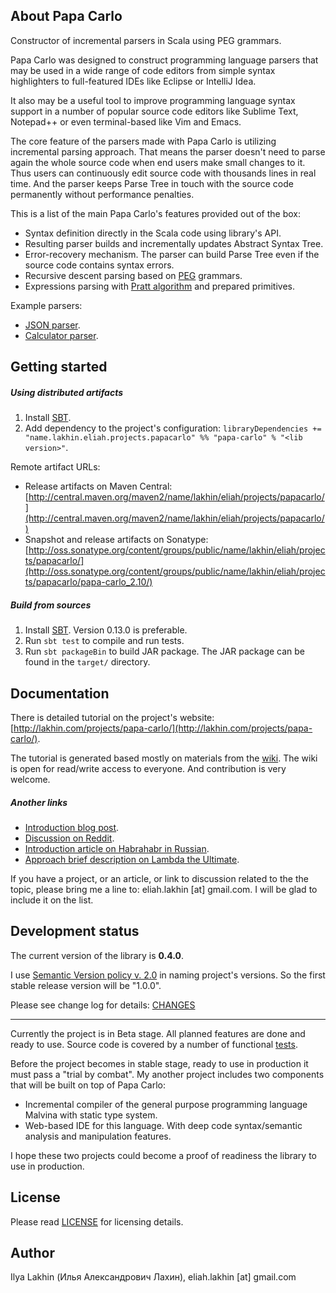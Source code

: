 About Papa Carlo
----------------

Constructor of incremental parsers in Scala using PEG grammars.

Papa Carlo was designed to construct programming language parsers that may be
used in a wide range of code editors from simple syntax highlighters to
full-featured IDEs like Eclipse or IntelliJ Idea.

It also may be a useful tool to improve programming language syntax support in
a number of popular source code editors like Sublime Text, Notepad++ or even
terminal-based like Vim and Emacs.

The core feature of the parsers made with Papa Carlo is utilizing incremental
parsing approach. That means the parser doesn't need to parse again the whole
source code when end users make small changes to it. Thus users can continuously
edit source code with thousands lines in real time. And the parser keeps Parse
Tree in touch with the source code permanently without performance penalties.

This is a list of the main Papa Carlo's features provided out of the box:
 * Syntax definition directly in the Scala code using library's API.
 * Resulting parser builds and incrementally updates Abstract Syntax Tree.
 * Error-recovery mechanism.
   The parser can build Parse Tree even if the source code contains syntax
   errors.
 * Recursive descent parsing based on
   [PEG](http://en.wikipedia.org/wiki/Parsing_expression_grammar) grammars.
 * Expressions parsing with
   [Pratt algorithm](http://en.wikipedia.org/wiki/Pratt_parser) and prepared
   primitives.

Example parsers:

 * [JSON parser](https://github.com/Eliah-Lakhin/papa-carlo/blob/master/src/main/scala/name.lakhin.eliah.projects/papacarlo/examples/Json.scala).
 * [Calculator parser](https://github.com/Eliah-Lakhin/papa-carlo/blob/master/src/main/scala/name.lakhin.eliah.projects/papacarlo/examples/Calculator.scala).


Getting started
---------------

##### Using distributed artifacts

1. Install [SBT](http://www.scala-sbt.org/release/docs/Getting-Started/Setup.html#installing-sbt).
2. Add dependency to the project's configuration: `libraryDependencies += "name.lakhin.eliah.projects.papacarlo" %% "papa-carlo" % "<lib version>"`.

Remote artifact URLs:

 * Release artifacts on Maven Central:
   [http://central.maven.org/maven2/name/lakhin/eliah/projects/papacarlo/](http://central.maven.org/maven2/name/lakhin/eliah/projects/papacarlo/)
 * Snapshot and release artifacts on Sonatype:
   [http://oss.sonatype.org/content/groups/public/name/lakhin/eliah/projects/papacarlo/](http://oss.sonatype.org/content/groups/public/name/lakhin/eliah/projects/papacarlo/papa-carlo_2.10/)

##### Build from sources

1. Install [SBT](http://www.scala-sbt.org/release/docs/Getting-Started/Setup.html#installing-sbt). Version 0.13.0 is preferable.
2. Run `sbt test` to compile and run tests.
3. Run `sbt packageBin` to build JAR package. The JAR package can be found in
   the `target/` directory.


Documentation
-------------

There is detailed tutorial on the project's website:
[http://lakhin.com/projects/papa-carlo/](http://lakhin.com/projects/papa-carlo/).

The tutorial is generated based mostly on materials from the
[wiki](https://github.com/Eliah-Lakhin/papa-carlo/wiki). The wiki is open for
read/write access to everyone. And contribution is very welcome.

##### Another links

 * [Introduction blog post](http://lakhin.com/blog/15.11.2013-handy-incremental-parser/).
 * [Discussion on Reddit](http://www.reddit.com/r/programming/comments/1rfyzx/whats_wrong_with_the_most_programming_language/).
 * [Introduction article on Habrahabr in Russian](http://habrahabr.ru/post/201774/).
 * [Approach brief description on Lambda the Ultimate](http://lambda-the-ultimate.org/node/4840).

If you have a project, or an article, or link to discussion related to the the
topic, please bring me a line to: eliah.lakhin [at] gmail.com. I will be glad
to include it on the list.


Development status
------------------
The current version of the library is **0.4.0**.

I use [Semantic Version policy v. 2.0](http://semver.org/) in naming project's
versions. So the first stable release version will be "1.0.0".

Please see change log for details:
[CHANGES](https://github.com/Eliah-Lakhin/papa-carlo/blob/master/CHANGES.md)

---

Currently the project is in Beta stage. All planned features are done and ready
to use. Source code is covered by a number of functional
[tests](https://github.com/Eliah-Lakhin/papa-carlo/tree/master/src/test).

Before the project becomes in stable stage, ready to use in production it must
pass a "trial by combat". My another project includes two components that will
be built on top of Papa Carlo:
 * Incremental compiler of the general purpose programming language Malvina with
   static type system.
 * Web-based IDE for this language. With deep code syntax/semantic analysis and
   manipulation features.

I hope these two projects could become a proof of readiness the library to use
in production.


License
-------

Please read [LICENSE](https://github.com/Eliah-Lakhin/papa-carlo/blob/master/LICENSE) for
licensing details.


Author
------

Ilya Lakhin (Илья Александрович Лахин), eliah.lakhin [at] gmail.com
